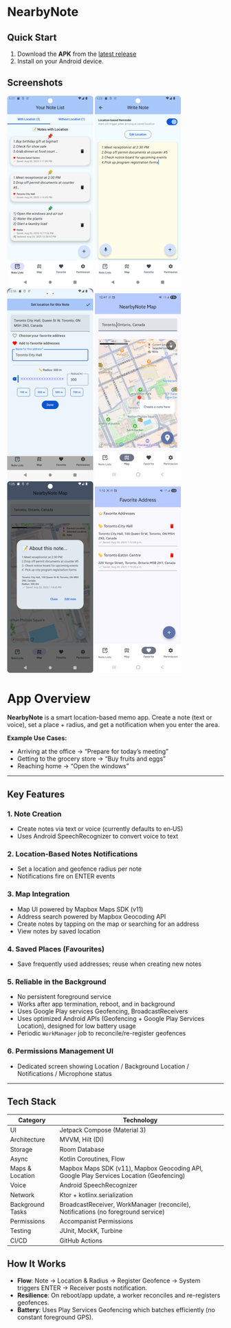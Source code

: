 # NearbyNote

## Quick Start
1. Download the **APK** from the [latest release](https://github.com/JooHyunPark-JP/NearbyNote/releases/latest)
2. Install on your Android device.

## Screenshots
<img src="./image/nearbynote_notelist.png" alt="Example Image" width="200"/> <img src="./image/nearbynote_writenote.png" alt="Example Image" width="200"/> 
<img src="./image/nearbynote_setlocation.png" alt="Example Image" width="200"/> <img src="./image/nearbynote_mapview.jpg" alt="Example Image" width="200"/> 
<img src="./image/nearbynote_readnoteonmap.png" alt="Example Image" width="200"/> <img src="./image/nearbynote_favouriteaddress.jpg" alt="Example Image" width="200"/> 

# App Overview

**NearbyNote** is a smart location-based memo app. Create a note (text or voice), set a place + radius, and get a notification when you enter the area.

**Example Use Cases:**
- Arriving at the office → “Prepare for today’s meeting”
- Getting to the grocery store → “Buy fruits and eggs”
- Reaching home → “Open the windows”
  
---

## Key Features

### 1. Note Creation
- Create notes via text or voice (currently defaults to en‑US)
- Uses Android SpeechRecognizer to convert voice to text

### 2. Location-Based Notes Notifications
- Set a location and geofence radius per note
- Notifications fire on ENTER events

### 3. Map Integration
- Map UI powered by Mapbox Maps SDK (v11)
- Address search powered by Mapbox Geocoding API
- Create notes by tapping on the map or searching for an address
- View notes by saved location

### 4. Saved Places (Favourites)
- Save frequently used addresses; reuse when creating new notes

### 5. Reliable in the Background
- No persistent foreground service
- Works after app termination, reboot, and in background
- Uses Google Play services Geofencing, BroadcastReceivers
- Uses optimized Android APIs (Geofencing + Google Play Services Location), designed for low battery usage
- Periodic `WorkManager` job to reconcile/re-register geofences

### 6. Permissions Management UI
- Dedicated screen showing Location / Background Location / Notifications / Microphone status

---

## Tech Stack

| Category         | Technology |
|------------------|------------|
| UI               | Jetpack Compose (Material 3) |
| Architecture     | MVVM, Hilt (DI) |
| Storage          | Room Database |
| Async            | Kotlin Coroutines, Flow |
| Maps & Location  | Mapbox Maps SDK (v11), Mapbox Geocoding API, Google Play Services Location (Geofencing) |
| Voice            | Android SpeechRecognizer |
| Network          | Ktor + kotlinx.serialization |
| Background Tasks | BroadcastReceiver, WorkManager (reconcile), Notifications (no foreground service) |
| Permissions      | Accompanist Permissions |
| Testing          | JUnit, MockK, Turbine |
| CI/CD            | GitHub Actions |

## How It Works
- **Flow**: Note → Location & Radius → Register Geofence → System triggers ENTER → Receiver posts notification.
- **Resilience**: On reboot/app update, a worker reconciles and re-registers geofences.
- **Battery**: Uses Play Services Geofencing which batches efficiently (no constant foreground GPS).
